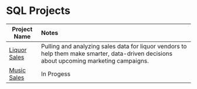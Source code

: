 # SQL Projects

|Project Name                                                                         | Notes        |
| ----------------------------------------------------------------------------------- |:------------------------|
| [Liquor Sales](https://github.com/donsmithsf/SQL/tree/main/projects/Liquor%20Sales)| Pulling and analyzing sales data for liquor vendors to help them make smarter, data-driven decisions about upcoming marketing campaigns. | 
| [Music Sales](https://github.com/donsmithsf/SQL/tree/main/projects/Music%20Sales) |       In Progess           |




